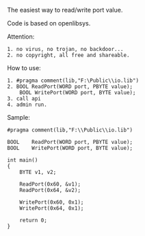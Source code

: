 The easiest way to read/write port value.

Code is based on openlibsys.

Attention:

    1. no virus, no trojan, no backdoor... 
    2. no copyright, all free and shareable.

How to use:

    1. #pragma comment(lib,"F:\Public\\io.lib")
    2. BOOL ReadPort(WORD port, PBYTE value);
        BOOL WritePort(WORD port, BYTE value);
    3. call api
    4. admin run. 

Sample:

    #pragma comment(lib,"F:\\Public\\io.lib")

    BOOL	ReadPort(WORD port, PBYTE value);
    BOOL	WritePort(WORD port, BYTE value);

    int main()
    {
        BYTE v1, v2;

        ReadPort(0x60, &v1);
        ReadPort(0x64, &v2);

        WritePort(0x60, 0x1);
        WritePort(0x64, 0x1);

        return 0;
    }